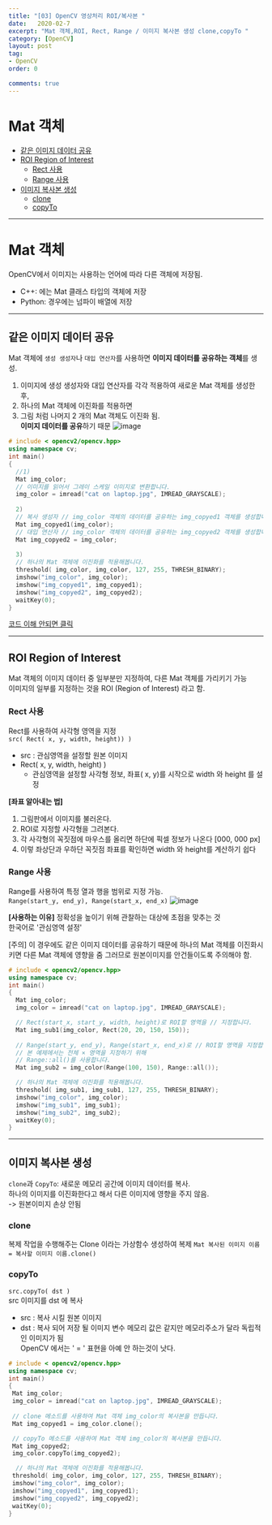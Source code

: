 ```yaml
---
title: "[03] OpenCV 영상처리 ROI/복사본 "
date:   2020-02-7
excerpt: "Mat 객체,ROI, Rect, Range / 이미지 복사본 생성 clone,copyTo "
category: [OpenCV]
layout: post
tag:
- OpenCV
order: 0

comments: true
---
```


# Mat 객체
  * [같은 이미지 데이터 공유](#같은-이미지-데이터-공유)
  * [ROI Region of Interest](#roi-region-of-interest)
    + [Rect 사용](#rect-사용)
    + [Range 사용](#range-사용)
  * [이미지 복사본 생성](#이미지-복사본-생성)
    + [clone](#clone)
    + [copyTo](#copyto)


---


# Mat 객체
OpenCV에서 이미지는 사용하는 언어에 따라 다른 객체에 저장됨.   
* C++: 에는 Mat 클래스 타입의 객체에 저장   
* Python: 경우에는 넘파이 배열에 저장  

---

## 같은 이미지 데이터 공유 
Mat 객체에 ```생성 생성자```나 ```대입 연산자```를 사용하면 **이미지 데이터를 공유하는 객체**를 생성.    
1) 이미지에 생성 생성자와 대입 연산자를 각각 적용하여 새로운 Mat 객체를 생성한 후, 
2) 하나의 Mat 객체에 이진화를 적용하면   
3) 그림 처럼 나머지 2 개의 Mat 객체도 이진화 됨.   
  **이미지 데이터를 공유**하기 때문
  ![image](https://user-images.githubusercontent.com/76824611/116507942-3dadf380-a8fb-11eb-9581-850268e1026a.png)

```C++
# include < opencv2/opencv.hpp>
using namespace cv;
int main()
{
  //1)
  Mat img_color;
  // 이미지를 읽어서 그레이 스케일 이미지로 변환합니다.
  img_color = imread("cat on laptop.jpg", IMREAD_GRAYSCALE);
  
  2)
  // 복사 생성자 // img_color 객체의 데이터를 공유하는 img_copyed1 객체를 생성합니다.
  Mat img_copyed1(img_color);
  // 대입 연산자 // img_color 객체의 데이터를 공유하는 img_copyed2 객체를 생성합니다.
  Mat img_copyed2 = img_color;
  
  3)
  // 하나의 Mat 객체에 이진화를 적용해봅니다.
  threshold( img_color, img_color, 127, 255, THRESH_BINARY);
  imshow("img_color", img_color);
  imshow("img_copyed1", img_copyed1);
  imshow("img_copyed2", img_copyed2);
  waitKey(0);
}
```
[코드 이해 안되면 클릭](https://yerimoh.github.io//C2/#%EA%B7%B8%EB%A0%88%EC%9D%B4-%EC%8A%A4%EC%BC%80%EC%9D%BC-%EC%9D%B4%EB%AF%B8%EC%A7%80%EB%A5%BC-%EC%9D%B4%EC%A7%84%ED%99%94-%EC%9D%B4%EB%AF%B8%EC%A7%80%EB%A1%9C-%EB%B3%80%ED%99%98)

---

## ROI Region of Interest 
Mat 객체의 이미지 데이터 중 일부분만 지정하여, 다른 Mat 객체를 가리키기 가능    
이미지의 일부를 지정하는 것을 ROI (Region of Interest) 라고 함.   
 
### Rect 사용
Rect를 사용하여 사각형 영역을 지정  
```src( Rect( x, y, width, height)) )```    
* src : 관심영역을 설정할 원본 이미지  
* Rect( x, y, width, height) ) 
  * 관심영역을 설정할 사각형 정보, 좌표( x, y)를 시작으로 width 와 height 를 설정  

**[좌표 알아내는 법]**
1) 그림판에서 이미지를 불러온다.   
2) ROI로 지정할 사각형을 그려본다.    
3) 각 사각형의 꼭짓점에 마우스를 올리면 하단에 픽셀 정보가 나온다 [000, 000 px]  
4) 이렇 좌상단과 우하단 꼭짓점 좌표를 확인하면  width 와 height를 계산하기 쉽다  


### Range 사용
Range를 사용하여 특정 열과 행을 범위로 지정 가능.  
```Range(start_y, end_y), Range(start_x, end_x)```
![image](https://user-images.githubusercontent.com/76824611/116512160-8ddc8400-a902-11eb-8e83-d534a14bb6ad.png)


**[사용하는 이유]**
정확성을 높이기 위해 관찰하는 대상에 초점을 맞추는 것  
한국어로 '관심영역 설정'   


[주의] 이 경우에도 같은 이미지 데이터를 공유하기 때문에 하나의 Mat 객체를 이진화시키면 다른 Mat 객체에 영향을 줌
그러므로 원본이미지를 안건들이도록 주의해야 함.   

```C++
# include < opencv2/opencv.hpp>
using namespace cv;
int main()
{
  Mat img_color;
  img_color = imread("cat on laptop.jpg", IMREAD_GRAYSCALE);

  // Rect(start_x, start_y, width, height)로 ROI할 영역을 // 지정합니다.
  Mat img_sub1(img_color, Rect(20, 20, 150, 150));
  
  // Range(start_y, end_y), Range(start_x, end_x)로 // ROI할 영역을 지정합니다.
  // 본 예제에서는 전체 × 영역을 지정하기 위해
  // Range::all()를 사용합니다.
  Mat img_sub2 = img_color(Range(100, 150), Range::all());

  // 하나의 Mat 객체에 이진화를 적용해봅니다.
  threshold( img_sub1, img_sub1, 127, 255, THRESH_BINARY);
  imshow("img_color", img_color);
  imshow("img_sub1", img_sub1);
  imshow("img_sub2", img_sub2);
  waitKey(0);
}
```

---

##  이미지 복사본 생성

```clone```과 ```CopyTo```:  새로운 메모리 공간에 이미지 데이터를 복사.   
하나의 이미지를 이진화한다고 해서 다른 이미지에 영향을 주지 않음.  
-> 원본이미지 손상 안됨   

### clone
복제 작업을 수행해주는 Clone 이라는 가상함수 생성하여 복제
```Mat 복사된 이미지 이름 = 복사할 이미지 이름.clone()```

### copyTo
```src.copyTo( dst )```  
src 이미지를 dst 에 복사
* src : 복사 시킬 원본 이미지
* dst : 복사 되어 저장 될 이미지 변수
메모리 값은 같지만 메모리주소가 달라 독립적인 이미지가 됨  
OpenCV 에서는 ' = ' 표현을 아예 안 하는것이 낫다.

```C++
# include < opencv2/opencv.hpp>
using namespace cv;
int main()
{
 Mat img_color;
 img_color = imread("cat on laptop.jpg", IMREAD_GRAYSCALE);
 
 // clone 메소드를 사용하여 Mat 객체 img_color의 복사본을 만듭니다.
 Mat img_copyed1 = img_color.clone();

 // copyTo 메소드를 사용하여 Mat 객체 img_color의 복사본을 만듭니다.
 Mat img_copyed2;
 img_color.copyTo(img_copyed2);

  // 하나의 Mat 객체에 이진화를 적용해봅니다.
 threshold( img_color, img_color, 127, 255, THRESH_BINARY);
 imshow("img_color", img_color);
 imshow("img_copyed1", img_copyed1);
 imshow("img_copyed2", img_copyed2);
 waitKey(0);
}
```
